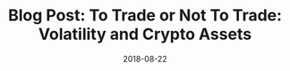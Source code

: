 ---
title: "Blog Post: To Trade or Not To Trade: Volatility and Crypto Assets"
date: 2018-08-22
categories: [blog post]
tags: [blockchain, blog post, finance]
excerpt: "Blockchian, Finance, Cryptocurrency"
link: https://medium.com/amberdata/to-trade-or-not-to-trade-volatility-and-crypto-assets-c938ab2f27a8
---
